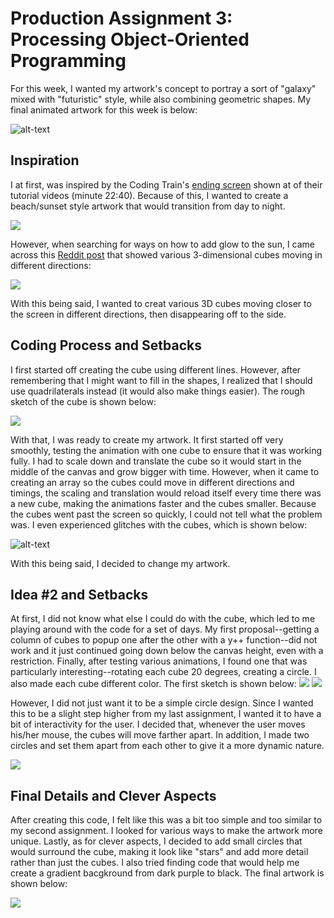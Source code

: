 # Production Assignment 3: Processing Object-Oriented Programming

For this week, I wanted my artwork's concept to portray a sort of "galaxy" mixed with "futuristic" style, while also combining geometric shapes. My final animated artwork for this week is below:

![alt-text](images/finalsketch.gif)

## Inspiration
I at first, was inspired by the Coding Train's [ending screen](https://www.youtube.com/watch?v=o9sgjuh-CBM) shown at of their tutorial videos (minute 22:40). Because of this, I wanted to create a beach/sunset style artwork that would transition from day to night.

![](images/codingtrain.png)

However, when searching for ways on how to add glow to the sun, I came across this [Reddit post](https://www.reddit.com/r/processing/comments/d6kz2f/glow/) that showed various 3-dimensional cubes moving in different directions:

![](images/reddit.png)

With this being said, I wanted to creat various 3D cubes moving closer to the screen in different directions, then disappearing off to the side.

## Coding Process and Setbacks
I first started off creating the cube using different lines. However, after remembering that I might want to fill in the shapes, I realized that I should use quadrilaterals instead (it would also make things easier). The rough sketch of the cube is shown below:

![](images/roughcube.png)

With that, I was ready to create my artwork. It first started off very smoothly, testing the animation with one cube to ensure that it was working fully. I had to scale down and translate the cube so it would start in the middle of the canvas and grow bigger with time. However, when it came to creating an array so the cubes could move in different directions and timings, the scaling and translation would reload itself every time there was a new cube, making the animations faster and the cubes smaller. Because the cubes went past the screen so quickly, I could not tell what the problem was. I even experienced glitches with the cubes, which is shown below:

![alt-text](images/glitch.gif)

With this being said, I decided to change my artwork.

## Idea #2 and Setbacks
At first, I did not know what else I could do with the cube, which led to me playing around with the code for a set of days. My first proposal--getting a column of cubes to popup one after the other with a y++ function--did not work and it just continued going down below the canvas height, even with a restriction. Finally, after testing various animations, I found one that was particularly interesting--rotating each cube 20 degrees, creating a circle. I also made each cube different color. The first sketch is shown below:
![](images/onecube.png)
![](images/flowercube.png)

However, I did not just want it to be a simple circle design. Since I wanted this to be a slight step higher from my last assignment, I wanted it to have a bit of interactivity for the user. I decided that, whenever the user moves his/her mouse, the cubes will move farther apart. In addition, I made two circles and set them apart from each other to give it a more dynamic nature.

![](images/twocubes.png)

## Final Details and Clever Aspects
After creating this code, I felt like this was a bit too simple and too similar to my second assignment. I looked for various ways to make the artwork more unique. Lastly, as for clever aspects, I decided to add small circles that would surround the cube, making it look like "stars" and add more detail rather than just the cubes. I also tried finding code that would help me create a gradient bacgkround from dark purple to black. The final artwork is shown below:

![](images/finalsketch.png)

